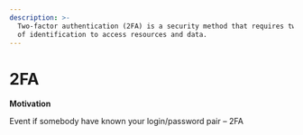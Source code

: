 ```yaml
---
description: >-
  Two-factor authentication (2FA) is a security method that requires two forms
  of identification to access resources and data.
---
```


# 2FA

**Motivation**

Event if somebody have known your login/password pair – 2FA&#x20;

